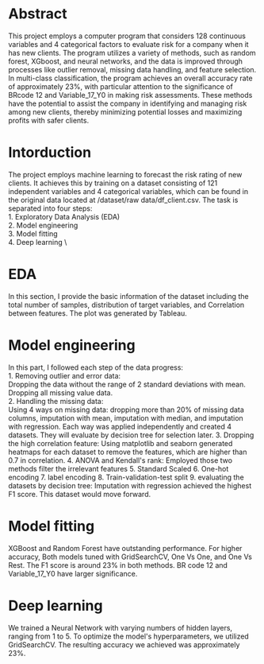 # Abstract 
This project employs a computer program that considers 128 continuous variables and 4 categorical factors to evaluate risk for a company when it has new clients. The program utilizes a variety of methods, such as random forest, XGboost, and neural networks, and the data is improved through processes like outlier removal, missing data handling, and feature selection. In multi-class classification, the program achieves an overall accuracy rate of approximately 23%, with particular attention to the significance of BRcode 12 and Variable_17_Y0 in making risk assessments. These methods have the potential to assist the company in identifying and managing risk among new clients, thereby minimizing potential losses and maximizing profits with safer clients.
# Intorduction 
The project employs machine learning to forecast the risk rating of new clients. It achieves this by training on a dataset consisting of 121 independent variables and 4 categorical variables, which can be found in the original data located at /dataset/raw data/df_client.csv. The task is separated into four steps: <br />
      1. Exploratory Data Analysis (EDA) <br />
      2. Model engineering\
      3. Model fitting \
      4. Deep learning \
# EDA
In this section, I provide the basic information of the dataset including the total number of samples, distribution of target variables, and Correlation between features. The plot was generated by Tableau.
# Model engineering
In this part, I followed each step of the data progress:\
      1. Removing outlier and error data:\
         Dropping the data without the range of 2 standard deviations with mean.\
         Dropping all missing value data.\
      2. Handling the missing data:\
         Using 4 ways on missing data: dropping more than 20% of missing data columns, imputation with mean, imputation with median, and imputation with regression.
         Each way was applied independently and created 4 datasets. They will evaluate by decision tree for selection later.
      3. Dropping the high correlation feature:
         Using matplotlib and seaborn generated heatmaps for each dataset to remove the features, which are higher than 0.7 in correlation.
      4. ANOVA and Kendall's rank:
         Employed those two methods filter the irrelevant features
      5. Standard Scaled
      6. One-hot encoding
      7. label encoding
      8. Train-validation-test split
      9. evaluating the datasets by decision tree:
         Imputation with regression achieved the highest F1 score. This dataset would move forward.
# Model fitting 
XGBoost and Random Forest have outstanding performance. For higher accuracy, Both models tuned with GridSearchCV, One Vs One, and One Vs Rest. The F1 score is around 23% in both methods. BR code 12 and Variable_17_Y0 have larger significance.
# Deep learning
We trained a Neural Network with varying numbers of hidden layers, ranging from 1 to 5. To optimize the model's hyperparameters, we utilized GridSearchCV. The resulting accuracy we achieved was approximately 23%.
